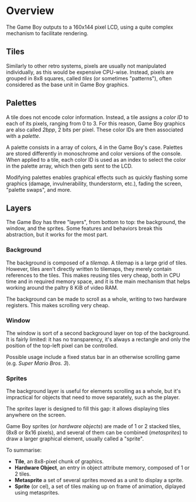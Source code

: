 
# Overview

The Game Boy outputs to a 160x144 pixel LCD, using a quite complex
mechanism to facilitate rendering.

## Tiles

Similarly to other retro systems, pixels are usually not manipulated
individually, as this would be expensive CPU-wise. Instead, pixels are grouped
in 8x8 squares, called *tiles* (or sometimes "patterns"), often considered as
the base unit in Game Boy graphics.

## Palettes

A tile does not encode color information. Instead, a tile assigns a
*color ID* to each of its pixels, ranging from 0 to 3. For this reason,
Game Boy graphics are also called *2bpp*, 2 bits per pixel. These color IDs
are then associated with a *palette*.

A palette consists in a array of colors, 4 in the Game Boy's case.
Palettes are stored differently in monoschrome and color versions of the console.
When applied to a tile, each color ID is used as an index to select the color
in the palette array, which then gets sent to the LCD.

Modifying palettes enables graphical effects such as quickly flashing some graphics (damage,
invulnerability, thunderstorm, etc.), fading the screen, "palette swaps", and more.

## Layers

The Game Boy has three "layers", from bottom to top: the background, the window,
and the sprites. Some features and behaviors break this abstraction,
but it works for the most part.

### Background

The background is composed of a *tilemap*. A tilemap is a
large grid of tiles. However, tiles aren't directly written to tilemaps,
they merely contain references to the tiles.
This makes reusing tiles very cheap, both in CPU time and in
required memory space, and it is the main mechanism that helps working around the
paltry 8 KiB of video RAM.

The background can be made to scroll as a whole, writing to two
hardware registers. This makes scrolling very cheap.

### Window

The window is sort of a second background layer on top of the background.
It is fairly limited: it has no transparency, it's always a
rectangle and only the position of the top-left pixel can be controlled.

Possible usage include a fixed status bar in an otherwise scrolling game (e.g.
*Super Mario Bros. 3*).

### Sprites

The background layer is useful for elements scrolling as a whole, but
it's impractical for objects that need to move separately, such as the player.

The *sprites* layer is designed to fill this gap: it allows displaying tiles anywhere
on the screen.

Game Boy sprites (or *hardware objects*) are made of 1 or 2 stacked tiles,
(8x8 or 8x16 pixels), and several of them can be combined (*metasprites*) to draw a larger 
graphical element, usually called a "sprite".


To summarise:

- **Tile**, an 8x8-pixel chunk of graphics.
- **Hardware Object**, an entry in object attribute memory, composed of 1 or 2 tiles.
- **Metasprite** a set of several sprites moved as a unit to display a sprite.
- **Sprite** (or cel), a set of tiles making up on frame of animation, diplayed using metasprites.